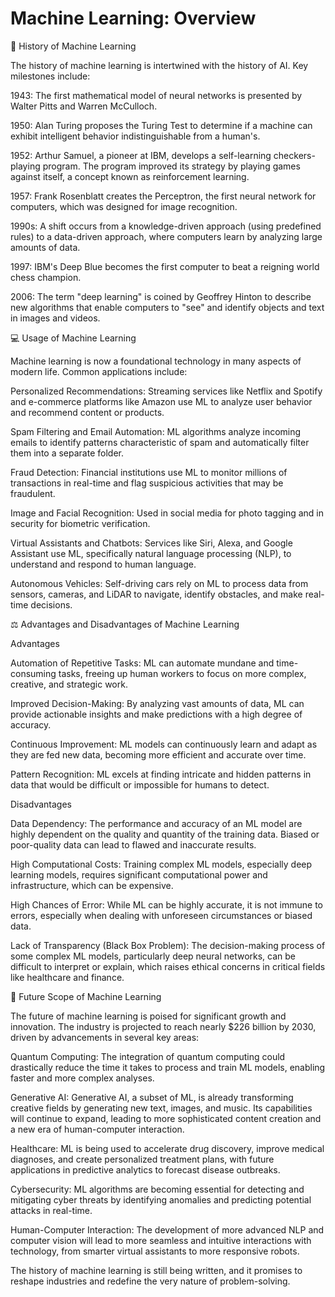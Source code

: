 
# Machine Learning: Overview

📜 History of Machine Learning 

The history of machine learning is intertwined with the history of AI. Key milestones include:

1943: The first mathematical model of neural networks is presented by Walter Pitts and Warren McCulloch.

1950: Alan Turing proposes the Turing Test to determine if a machine can exhibit intelligent behavior indistinguishable from a human's.

1952: Arthur Samuel, a pioneer at IBM, develops a self-learning checkers-playing program. The program improved its strategy by playing games against itself, a concept known as reinforcement learning.

1957: Frank Rosenblatt creates the Perceptron, the first neural network for computers, which was designed for image recognition.

1990s: A shift occurs from a knowledge-driven approach (using predefined rules) to a data-driven approach, where computers learn by analyzing large amounts of data.

1997: IBM's Deep Blue becomes the first computer to beat a reigning world chess champion.

2006: The term "deep learning" is coined by Geoffrey Hinton to describe new algorithms that enable computers to "see" and identify objects and text in images and videos.

💻 Usage of Machine Learning 

Machine learning is now a foundational technology in many aspects of modern life. Common applications include:

Personalized Recommendations: Streaming services like Netflix and Spotify and e-commerce platforms like Amazon use ML to analyze user behavior and recommend content or products.

Spam Filtering and Email Automation: ML algorithms analyze incoming emails to identify patterns characteristic of spam and automatically filter them into a separate folder.

Fraud Detection: Financial institutions use ML to monitor millions of transactions in real-time and flag suspicious activities that may be fraudulent.

Image and Facial Recognition: Used in social media for photo tagging and in security for biometric verification.

Virtual Assistants and Chatbots: Services like Siri, Alexa, and Google Assistant use ML, specifically natural language processing (NLP), to understand and respond to human language.

Autonomous Vehicles: Self-driving cars rely on ML to process data from sensors, cameras, and LiDAR to navigate, identify obstacles, and make real-time decisions.

⚖️ Advantages and Disadvantages of Machine Learning 

Advantages

Automation of Repetitive Tasks: ML can automate mundane and time-consuming tasks, freeing up human workers to focus on more complex, creative, and strategic work.

Improved Decision-Making: By analyzing vast amounts of data, ML can provide actionable insights and make predictions with a high degree of accuracy.

Continuous Improvement: ML models can continuously learn and adapt as they are fed new data, becoming more efficient and accurate over time.

Pattern Recognition: ML excels at finding intricate and hidden patterns in data that would be difficult or impossible for humans to detect.

Disadvantages

Data Dependency: The performance and accuracy of an ML model are highly dependent on the quality and quantity of the training data. Biased or poor-quality data can lead to flawed and inaccurate results.

High Computational Costs: Training complex ML models, especially deep learning models, requires significant computational power and infrastructure, which can be expensive.

High Chances of Error: While ML can be highly accurate, it is not immune to errors, especially when dealing with unforeseen circumstances or biased data.

Lack of Transparency (Black Box Problem): The decision-making process of some complex ML models, particularly deep neural networks, can be difficult to interpret or explain, which raises ethical concerns in critical fields like healthcare and finance.

🚀 Future Scope of Machine Learning 

The future of machine learning is poised for significant growth and innovation. The industry is projected to reach nearly $226 billion by 2030, driven by advancements in several key areas:

Quantum Computing: The integration of quantum computing could drastically reduce the time it takes to process and train ML models, enabling faster and more complex analyses.

Generative AI: Generative AI, a subset of ML, is already transforming creative fields by generating new text, images, and music. Its capabilities will continue to expand, leading to more sophisticated content creation and a new era of human-computer interaction.

Healthcare: ML is being used to accelerate drug discovery, improve medical diagnoses, and create personalized treatment plans, with future applications in predictive analytics to forecast disease outbreaks.

Cybersecurity: ML algorithms are becoming essential for detecting and mitigating cyber threats by identifying anomalies and predicting potential attacks in real-time.

Human-Computer Interaction: The development of more advanced NLP and computer vision will lead to more seamless and intuitive interactions with technology, from smarter virtual assistants to more responsive robots.

The history of machine learning is still being written, and it promises to reshape industries and redefine the very nature of problem-solving.

